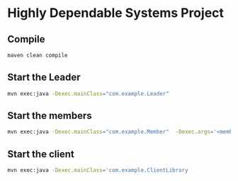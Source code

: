 # Highly Dependable Systems Project

## Compile

```bash
maven clean compile
```

## Start the Leader

```bash
mvn exec:java -Dexec.mainClass="com.example.Leader"  
```

## Start the members

```bash
mvn exec:java -Dexec.mainClass="com.example.Member"  -Dexec.args='<member_name>'
```

## Start the client

```bash
mvn exec:java -Dexec.mainClass='com.example.ClientLibrary
```

